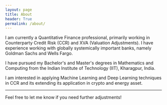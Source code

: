 ```yaml
---
layout: page
title: About
header: True
permalink: /about/
---
```


I am currently a Quantitative Finance professional, primarily working in Counterparty Credit Risk (CCR) and XVA (Valuation Adjustments). I have experience working with globally systemically important banks, namely Goldman Sachs and Wells Fargo.

I have pursued my Bachelor's and Master's degrees in Mathematics and Computing from the Indian Institute of Technology (IIT), Kharagpur, India.

I am interested in applying Machine Learning and Deep Learning techniques in CCR and its extending its application in crypto and energy asset. 

--- 

Feel free to let me know if you need further adjustments!
